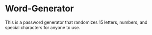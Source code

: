 # Word-Generator
This is a password generator that randomizes 15 letters, numbers, and special characters for anyone to use. 
